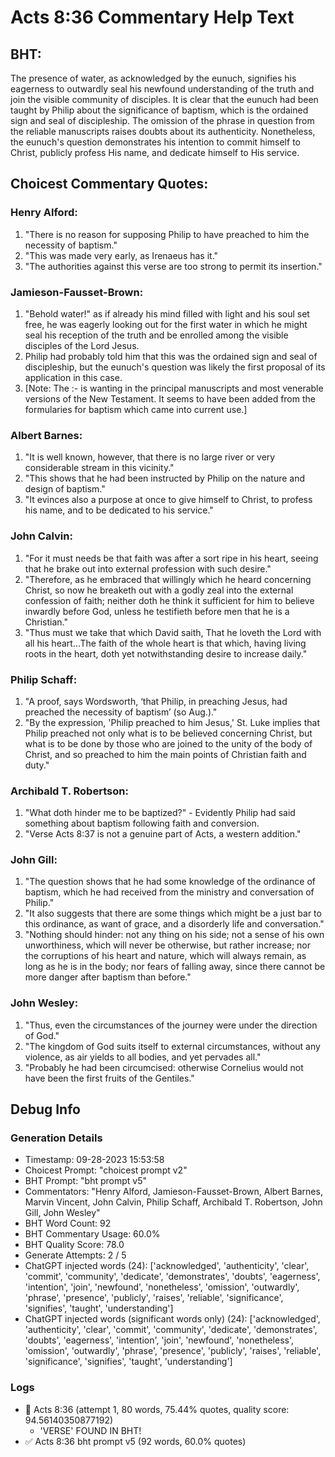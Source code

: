 # Acts 8:36 Commentary Help Text

## BHT:
The presence of water, as acknowledged by the eunuch, signifies his eagerness to outwardly seal his newfound understanding of the truth and join the visible community of disciples. It is clear that the eunuch had been taught by Philip about the significance of baptism, which is the ordained sign and seal of discipleship. The omission of the phrase in question from the reliable manuscripts raises doubts about its authenticity. Nonetheless, the eunuch's question demonstrates his intention to commit himself to Christ, publicly profess His name, and dedicate himself to His service.

## Choicest Commentary Quotes:
### Henry Alford:
1. "There is no reason for supposing Philip to have preached to him the necessity of baptism."
2. "This was made very early, as Irenaeus has it."
3. "The authorities against this verse are too strong to permit its insertion."

### Jamieson-Fausset-Brown:
1. "Behold water!" as if already his mind filled with light and his soul set free, he was eagerly looking out for the first water in which he might seal his reception of the truth and be enrolled among the visible disciples of the Lord Jesus.
2. Philip had probably told him that this was the ordained sign and seal of discipleship, but the eunuch's question was likely the first proposal of its application in this case. 
3. [Note: The :- is wanting in the principal manuscripts and most venerable versions of the New Testament. It seems to have been added from the formularies for baptism which came into current use.]

### Albert Barnes:
1. "It is well known, however, that there is no large river or very considerable stream in this vicinity."
2. "This shows that he had been instructed by Philip on the nature and design of baptism."
3. "It evinces also a purpose at once to give himself to Christ, to profess his name, and to be dedicated to his service."

### John Calvin:
1. "For it must needs be that faith was after a sort ripe in his heart, seeing that he brake out into external profession with such desire."
2. "Therefore, as he embraced that willingly which he heard concerning Christ, so now he breaketh out with a godly zeal into the external confession of faith; neither doth he think it sufficient for him to believe inwardly before God, unless he testifieth before men that he is a Christian."
3. "Thus must we take that which David saith, That he loveth the Lord with all his heart...The faith of the whole heart is that which, having living roots in the heart, doth yet notwithstanding desire to increase daily."

### Philip Schaff:
1. "A proof, says Wordsworth, ‘that Philip, in preaching Jesus, had preached the necessity of baptism’ (so Aug.)."
2. "By the expression, 'Philip preached to him Jesus,' St. Luke implies that Philip preached not only what is to be believed concerning Christ, but what is to be done by those who are joined to the unity of the body of Christ, and so preached to him the main points of Christian faith and duty."

### Archibald T. Robertson:
1. "What doth hinder me to be baptized?" - Evidently Philip had said something about baptism following faith and conversion.
2. "Verse Acts 8:37 is not a genuine part of Acts, a western addition."

### John Gill:
1. "The question shows that he had some knowledge of the ordinance of baptism, which he had received from the ministry and conversation of Philip."
2. "It also suggests that there are some things which might be a just bar to this ordinance, as want of grace, and a disorderly life and conversation."
3. "Nothing should hinder: not any thing on his side; not a sense of his own unworthiness, which will never be otherwise, but rather increase; nor the corruptions of his heart and nature, which will always remain, as long as he is in the body; nor fears of falling away, since there cannot be more danger after baptism than before."

### John Wesley:
1. "Thus, even the circumstances of the journey were under the direction of God."
2. "The kingdom of God suits itself to external circumstances, without any violence, as air yields to all bodies, and yet pervades all."
3. "Probably he had been circumcised: otherwise Cornelius would not have been the first fruits of the Gentiles."


## Debug Info
### Generation Details
- Timestamp: 09-28-2023 15:53:58
- Choicest Prompt: "choicest prompt v2"
- BHT Prompt: "bht prompt v5"
- Commentators: "Henry Alford, Jamieson-Fausset-Brown, Albert Barnes, Marvin Vincent, John Calvin, Philip Schaff, Archibald T. Robertson, John Gill, John Wesley"
- BHT Word Count: 92
- BHT Commentary Usage: 60.0%
- BHT Quality Score: 78.0
- Generate Attempts: 2 / 5
- ChatGPT injected words (24):
	['acknowledged', 'authenticity', 'clear', 'commit', 'community', 'dedicate', 'demonstrates', 'doubts', 'eagerness', 'intention', 'join', 'newfound', 'nonetheless', 'omission', 'outwardly', 'phrase', 'presence', 'publicly', 'raises', 'reliable', 'significance', 'signifies', 'taught', 'understanding']
- ChatGPT injected words (significant words only) (24):
	['acknowledged', 'authenticity', 'clear', 'commit', 'community', 'dedicate', 'demonstrates', 'doubts', 'eagerness', 'intention', 'join', 'newfound', 'nonetheless', 'omission', 'outwardly', 'phrase', 'presence', 'publicly', 'raises', 'reliable', 'significance', 'signifies', 'taught', 'understanding']

### Logs
- 🔄 Acts 8:36 (attempt 1, 80 words, 75.44% quotes, quality score: 94.56140350877192) 
	- 'VERSE' FOUND IN BHT!
- ✅ Acts 8:36 bht prompt v5 (92 words, 60.0% quotes)